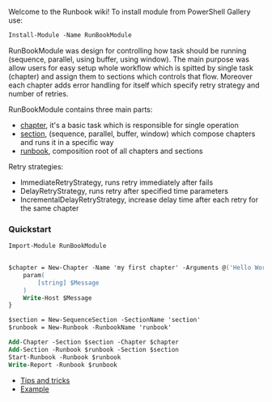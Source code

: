 Welcome to the Runbook wiki!
To install module from PowerShell Gallery use:
```ps
Install-Module -Name RunBookModule
```
RunBookModule was design for controlling how task should be running (sequence, parallel, using buffer, using window). The main purpose was allow users for easy setup whole workflow which is spitted by single task (chapter) and assign them to sections which controls that flow. Moreover each chapter adds error handling for itself which specify retry strategy and number of retries.

RunBookModule contains three main parts:
* [chapter](docs/chapter.md), it's a basic task which is responsible for single operation
* [section](docs/section.md), (sequence, parallel, buffer, window) which compose chapters and runs it in a specific way
* [runbook](docs/runbook.md), composition root of all chapters and sections

Retry strategies:
* ImmediateRetryStrategy, runs retry immediately after fails
* DelayRetryStrategy, runs retry after specified time parameters 
* IncrementalDelayRetryStrategy, increase delay time after each retry for the same chapter

### Quickstart
```ps
Import-Module RunBookModule


$chapter = New-Chapter -Name 'my first chapter' -Arguments @('Hello World') -Action {
    param(
        [string] $Message
    )
    Write-Host $Message
}

$section = New-SequenceSection -SectionName 'section'
$runbook = New-Runbook -RunbookName 'runbook'

Add-Chapter -Section $section -Chapter $chapter
Add-Section -Runbook $runbook -Section $section
Start-Runbook -Runbook $runbook
Write-Report -Runbook $runbook
```

* [Tips and tricks](docs/tips.md)
* [Example](docs/example.md)